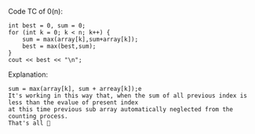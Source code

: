 Code TC of 0(n):

    int best = 0, sum = 0;
    for (int k = 0; k < n; k++) {
        sum = max(array[k],sum+array[k]);
        best = max(best,sum);
    }
    cout << best << "\n";

Explanation: 

    sum = max(array[k], sum + arreay[k]);e
    It's working in this way that, when the sum of all previous index is less than the evalue of present index
    at this time previous sub array automatically neglected from the counting process.
    That's all 🙂